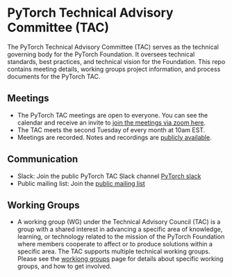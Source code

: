 # PyTorch Technical Advisory Committee (TAC)
The PyTorch Technical Advisory Committee (TAC) serves as the technical governing body for the PyTorch Foundation. It oversees technical standards, best practices, and technical vision for the Foundation. This repo contains meeting details, working groups project information, and process documents for the PyTorch TAC.

## Meetings

* The PyTorch TAC meetings are open to everyone.  You can see the calendar and receive an invite to [join the meetings via zoom here](https://zoom-lfx.platform.linuxfoundation.org/meeting/99880407255?password=35e75f4d-474c-48ec-ae73-2add1f05bd4f). 
* The TAC meets the second Tuesday of every month at 10am EST.
* Meetings are recorded. Notes and recordings are [publicly available](https://lists.pytorch.org/g/tac/messages).

## Communication

* Slack: Join the public PyTorch TAC Slack channel [PyTorch slack](https://pytorch.slack.com/archives/C0808K2MN95)
* Public mailing list: Join the [public mailing list](https://lists.pytorch.org/g/tac)

## Working Groups
* A working group (WG) under the Technical Advisory Council (TAC) is a group with a shared interest in advancing a specific area of knowledge, learning, or technology related to the mission of the PyTorch Foundation where members cooperate to affect or to produce solutions within a specific area. The TAC supports multiple technical working groups.  Please see the [workiong groups](https://github.com/pytorch-fdn/tac/tree/main/working-groups) page for details about specific working groups, and how to get involved.  
